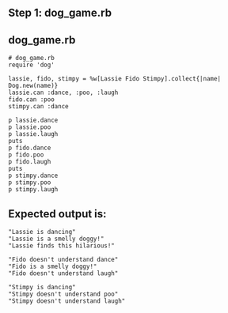Step 1: dog_game.rb
-------------------

dog_game.rb
-----------

	# dog_game.rb
	require 'dog'
	
	lassie, fido, stimpy = %w[Lassie Fido Stimpy].collect{|name| Dog.new(name)}
	lassie.can :dance, :poo, :laugh
	fido.can :poo
	stimpy.can :dance

	p lassie.dance
	p lassie.poo
	p lassie.laugh
	puts
	p fido.dance
	p fido.poo
	p fido.laugh
	puts
	p stimpy.dance
	p stimpy.poo
	p stimpy.laugh


Expected output is:
-------------------

	"Lassie is dancing"
	"Lassie is a smelly doggy!"
	"Lassie finds this hilarious!"
	
	"Fido doesn't understand dance"
	"Fido is a smelly doggy!"
	"Fido doesn't understand laugh"
	
	"Stimpy is dancing"
	"Stimpy doesn't understand poo"
	"Stimpy doesn't understand laugh"

